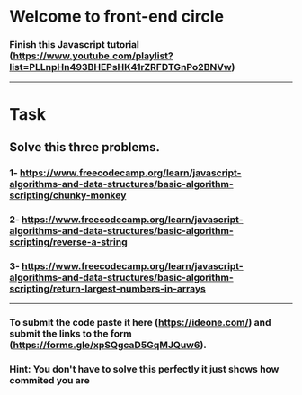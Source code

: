 # Welcome to front-end circle
### Finish this Javascript tutorial (https://www.youtube.com/playlist?list=PLLnpHn493BHEPsHK41rZRFDTGnPo2BNVw)
__________________________________________________________________________________________________________________________________________
# Task
## Solve this three problems.
### 1- https://www.freecodecamp.org/learn/javascript-algorithms-and-data-structures/basic-algorithm-scripting/chunky-monkey
### 2- https://www.freecodecamp.org/learn/javascript-algorithms-and-data-structures/basic-algorithm-scripting/reverse-a-string
### 3- https://www.freecodecamp.org/learn/javascript-algorithms-and-data-structures/basic-algorithm-scripting/return-largest-numbers-in-arrays
__________________________________________________________________________________________________________________________________________
### To submit the code paste it here (https://ideone.com/) and submit the links to the form (https://forms.gle/xpSQgcaD5GqMJQuw6).
### Hint: You don't have to solve this perfectly it just shows how commited you are
